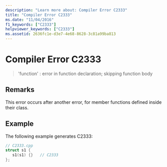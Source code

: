```yaml
---
description: "Learn more about: Compiler Error C2333"
title: "Compiler Error C2333"
ms.date: "11/04/2016"
f1_keywords: ["C2333"]
helpviewer_keywords: ["C2333"]
ms.assetid: 2636fc1e-d3e7-4e68-8628-3c81a99ba813
---
```

# Compiler Error C2333

> 'function' : error in function declaration; skipping function body

## Remarks

This error occurs after another error, for member functions defined inside their class.

## Example

The following example generates C2333:

```cpp
// C2333.cpp
struct s1 {
   s1(s1) {}   // C2333
};
```
